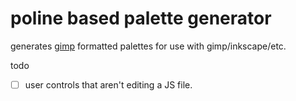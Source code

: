 # poline based palette generator

generates [gimp](https://developer.gimp.org/core/standards/gpl/) formatted palettes for use with gimp/inkscape/etc.

todo

- [ ] user controls that aren't editing a JS file.


<div class="color" style="background-color: #f78058"></div>
<div class="color" style="background-color: #f26e54"></div>
<div class="color" style="background-color: #ff4433"></div>
<div class="color" style="background-color: #ee2222"></div>
<div class="color" style="background-color: #e81320"></div>
<div class="color" style="background-color: #dd1133"></div>
<div class="color" style="background-color: #c90b42"></div>
<div class="color" style="background-color: #bb1155"></div>
<div class="color" style="background-color: #aa2266"></div>
<div class="color" style="background-color: #871466"></div>
<div class="color" style="background-color: #581a57"></div>
<div class="color" style="background-color: #35063e"></div>
<div class="color" style="background-color: #111144"></div>
<div class="color" style="background-color: #1c2e63"></div>
<div class="color" style="background-color: #005588"></div>
<div class="color" style="background-color: #007ba1"></div>
<div class="color" style="background-color: #36a5c9"></div>
<div class="color" style="background-color: #60bfd3"></div>
<div class="color" style="background-color: #1ca9c9"></div>
<div class="color" style="background-color: #327a88"></div>
<div class="color" style="background-color: #12403c"></div>
<div class="color" style="background-color: #020f03"></div>
<div class="color" style="background-color: #452207"></div>
<div class="color" style="background-color: #993300"></div>
<div class="color" style="background-color: #cc4411"></div>
<div class="color" style="background-color: #fd6f3b"></div>
